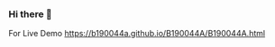 ### Hi there 👋

For Live Demo
<a href="https://b190044a.github.io/B190044A/B190044A.html">https://b190044a.github.io/B190044A/B190044A.html</a>

